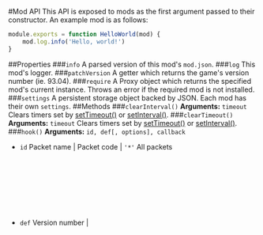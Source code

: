 #Mod API
This API is exposed to mods as the first argument passed to their constructor. An example mod is as follows:
```js
module.exports = function HelloWorld(mod) {
	mod.log.info('Hello, world!')
}
```
##Properties
###`info`
<Object> A parsed version of this mod's `mod.json`.
###`log`
<Object> This mod's logger.
###`patchVersion`
<Number> A getter which returns the game's version number (ie. 93.04).
###`require`
<Object> A Proxy object which returns the specified mod's current instance. Throws an error if the required mod is not installed.
###`settings`
<Object> A persistent storage object backed by JSON. Each mod has their own `settings`.
##Methods
###`clearInterval()`
**Arguments:** `timeout`
Clears timers set by [setTimeout()](#setTimeout) or [setInterval()](#setInterval).
###`clearTimeout()`
**Arguments:** `timeout`
Clears timers set by [setTimeout()](#setTimeout) or [setInterval()](#setInterval).
###`hook()`
**Arguments:** `id, def[, options], callback`
* `id` <String> Packet name | <Number> Packet code | `'*'` All packets
* `def` <Number> Version number | <Object> Compiled protocol definition | `'raw'` Raw data
* `options` <Object>
* * `order` <Number> Hook priority. Lower numbers receive callbacks first, while higher numbers receive them later.
* * `filter` <Object>
* * * `$fake` <Boolean> | `null` (default: `false`)
* * * `$incoming` <Boolean> | `null` (default: `null`)
* * * `$modified` <Boolean> | `null` (default: `null`)
* * * `$silenced` <Boolean> | `null` (default: `false`)
* * `timeout` <Number> Milliseconds to wait before unhooking. When timeout occurs, `callback` is fired with a single `null` argument.
* `callback` <Function> in normal mode:
* * `event` <Object> The parsed data object
* * * `$fake` <Boolean>
* * * `$incoming` <Boolean>
* * * `$modified` <Boolean>
* * * `$silenced` <Boolean>
* * `fake` <Boolean> **`Deprecated`**
* `callback` <Function> in raw mode:
* * `code` <Number>
* * `data` <Buffer>
* * * `$fake` <Boolean>
* * * `$incoming` <Boolean>
* * * `$modified` <Boolean>
* * * `$silenced` <Boolean>
* * `incoming` <Boolean> **`Deprecated`**
* * `fake` <Boolean> **`Deprecated`**
* Returns: <Object> The hook reference. See [unhook()](#unhook).
Hooks a packet.
###`hookAsync()`
**Arguments:** `name, version[, options], callback`
Returns a Promise that resolves with `event` or rejects if timed out. See [hook()](#hook) for options.
###`hookOnce()`
**Arguments:** `name, version[, options], callback`
Hooks a single packet, unhooking on callback. See [hook()](#hook) for options.
###`isLoaded()`
**Arguments:** `name`
Returns `true` if the specified mod is installed, `false` otherwise.
###`send()`
**Arguments:** `id, def[, object]`
* Returns: <Boolean> Success
Sends a packet, inferring direction from the packet's name. Fields not specified are set to default values.
###`setInterval()`
**Arguments:** `callback, milliseconds[, ...args]`
Equivalent to `globalThis.setInterval`, but is canceled when the mod is unloaded.
###`setTimeout()`
**Arguments:** `callback, milliseconds[, ...args]`
Equivalent to `globalThis.setTimeout`, but is canceled when the mod is unloaded.
###`toClient()`
**Arguments:** `id, def[, object] | data`
* Returns: <Boolean> Success
Sends a packet to the client. Fields not specified are set to default values.
###`toServer()`
**Arguments:** `id, def[, object] | data`
* Returns: <Boolean> Success
Sends a packet to the server. Fields not specified are set to default values.
###`unhook()`
**Arguments:** `hook`
Unhooks a previously hooked packet. If `hook` is invalid, then this method silently fails.